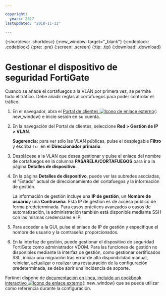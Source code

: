 ```yaml
---

copyright:
  years: 2017
lastupdated: "2018-11-12"

---
```


{:shortdesc: .shortdesc}
{:new_window: target="_blank"}
{:codeblock: .codeblock}
{:pre: .pre}
{:screen: .screen}
{:tip: .tip}
{:download: .download}

# Gestionar el dispositivo de seguridad FortiGate

Cuando se añade el cortafuegos a la VLAN por primera vez, se permite todo el tráfico. Debe añadir reglas al cortafuegos para poder controlar el tráfico. 

1. En el navegador, abra el [Portal de clientes ![Icono de enlace externo](../../icons/launch-glyph.svg "Icono de enlace externo")](https://control.softlayer.com/){: new_window} e inicie sesión en su cuenta.
2. En la navegación del Portal de clientes, seleccione **Red > Gestión de IP > VLAN**. 

	**Sugerencia:** para ver sólo las VLAN públicas, pulse el desplegable **Filtro** y escriba ``fcr`` en el **Direccionador primario**.
3. Desplácese a la VLAN que desea gestionar y pulse el enlace del nombre de cortafuegos en la columna **PASARELA/CORTAFUEGOS** para ir a la página **Detalles de dispositivo**.
4. En la página **Detalles de dispositivo**, puede ver las subredes asociadas, el "Estado" actual de direccionamiento del cortafuegos y la información de gestión. 

	La información de gestión incluye una **IP de gestión**, un **Nombre de usuario**y una **Contraseña**. Esta IP de gestión es de acceso público de forma predeterminada. Para casos prácticos avanzados o casos de automatización, la administración también está disponible mediante SSH con las mismas credenciales e IP.
5. Para acceder a la GUI, pulse el enlace de IP de gestión y especifique el nombre de usuario y la contraseña proporcionados. 
6. En la interfaz de gestión, puede gestionar el dispositivo de seguridad FortiGate como administrador VDOM. Para las funciones de gestión no disponibles mediante la interfaz de gestión, como gestionar certificados SSL, iniciar una migración tras error de alta disponibilidad manual, reiniciar, actualizar o realizar una restauración de la configuración predeterminada, se debe abrir una incidencia de soporte.

Fortinet dispone de [documentación en línea, incluido un cookbook interactivo ![Icono de enlace externo](../../icons/launch-glyph.svg "Icono de enlace externo")](http://cookbook.fortinet.com/fortigate/){: new_window} que se puede utilizar como referencia durante la configuración.
